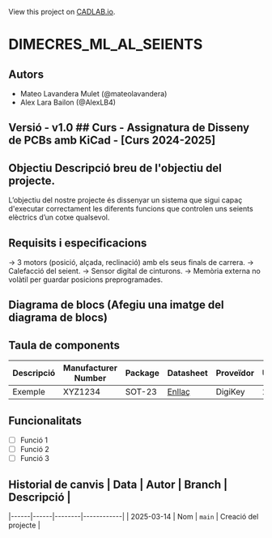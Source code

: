 View this project on [CADLAB.io](https://cadlab.io/project/28988). 

# DIMECRES_ML_AL_SEIENTS
## Autors
- Mateo Lavandera Mulet (@mateolavandera)
- Alex Lara Bailon (@AlexLB4)

## Versió - v1.0 ## Curs - Assignatura de Disseny de PCBs amb KiCad - [Curs 2024-2025]

## Objectiu Descripció breu de l'objectiu del projecte.
L’objectiu del nostre projecte és dissenyar un sistema que sigui capaç d'executar correctament les diferents funcions que controlen uns seients elèctrics d’un cotxe qualsevol.

## Requisits i especificacions
→ 3 motors (posició, alçada, reclinació) amb els seus finals de carrera. 
→ Calefacció del seient. 
→ Sensor digital de cinturons. 
→ Memòria externa no volàtil per guardar posicions preprogramades.

## Diagrama de blocs (Afegiu una imatge del diagrama de blocs)

## Taula de components
| Descripció | Manufacturer Number | Package | Datasheet | Proveïdor | Unitats |
|------------|--------------------|---------|----------|----------|---------|
| Exemple | XYZ1234 | SOT-23 | [Enllaç](https://...) | DigiKey | 2 |

## Funcionalitats
- [ ] Funció 1
- [ ] Funció 2
- [ ] Funció 3

## Historial de canvis | Data | Autor | Branch | Descripció |
|------|------|--------|------------| | 2025-03-14 | Nom | `main` | Creació del projecte |

